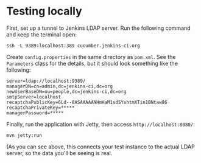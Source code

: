 Testing locally
===============
First, set up a tunnel to Jenkins LDAP server. Run the following command and keep the terminal open:

    ssh -L 9389:localhost:389 cucumber.jenkins-ci.org

Create `config.properties` in the same directory as `pom.xml`. See the `Parameters` class for the details,
but it should look something like the following:

    server=ldap://localhost:9389/
    managerDN=cn=admin,dc=jenkins-ci,dc=org
    newUserBaseDN=ou=people,dc=jenkins-ci,dc=org
    smtpServer=localhost
    recaptchaPublicKey=6Ld--8ASAAAAANHmHaM1sdSYshtmXTin1BNtaw86
    recaptchaPrivateKey=*****
    managerPassword=*****

Finally, run the application with Jetty, then access `http://localhost:8080/`:

    mvn jetty:run

(As you can see above, this connects your test instance to the actual LDAP server, so the data you'll be seeing
is real.